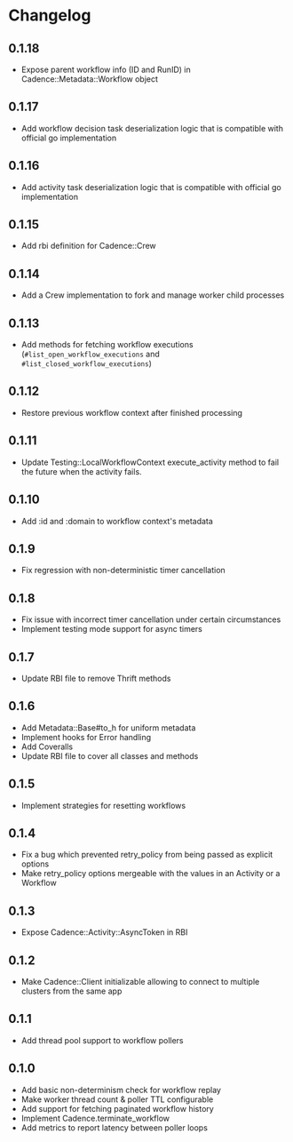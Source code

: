 # Changelog

## 0.1.18
- Expose parent workflow info (ID and RunID) in Cadence::Metadata::Workflow object

## 0.1.17
- Add workflow decision task deserialization logic that is compatible with official go implementation

## 0.1.16
- Add activity task deserialization logic that is compatible with official go implementation

## 0.1.15
- Add rbi definition for Cadence::Crew

## 0.1.14
- Add a Crew implementation to fork and manage worker child processes

## 0.1.13
- Add methods for fetching workflow executions (`#list_open_workflow_executions` and `#list_closed_workflow_executions`)

## 0.1.12
- Restore previous workflow context after finished processing

## 0.1.11
- Update Testing::LocalWorkflowContext execute_activity method to fail the future when the activity fails. 

## 0.1.10
- Add :id and :domain to workflow context's metadata

## 0.1.9
- Fix regression with non-deterministic timer cancellation

## 0.1.8
- Fix issue with incorrect timer cancellation under certain circumstances
- Implement testing mode support for async timers

## 0.1.7
- Update RBI file to remove Thrift methods

## 0.1.6
- Add Metadata::Base#to_h for uniform metadata
- Implement hooks for Error handling
- Add Coveralls
- Update RBI file to cover all classes and methods

## 0.1.5
- Implement strategies for resetting workflows

## 0.1.4
- Fix a bug which prevented retry_policy from being passed as explicit options
- Make retry_policy options mergeable with the values in an Activity or a Workflow

## 0.1.3
- Expose Cadence::Activity::AsyncToken in RBI

## 0.1.2
- Make Cadence::Client initializable allowing to connect to multiple clusters from the same app

## 0.1.1
- Add thread pool support to workflow pollers

## 0.1.0
- Add basic non-determinism check for workflow replay
- Make worker thread count & poller TTL configurable
- Add support for fetching paginated workflow history
- Implement Cadence.terminate_workflow
- Add metrics to report latency between poller loops
